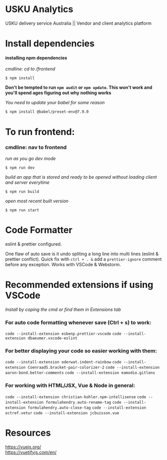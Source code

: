 # USKU Analytics
USKU delivery service Australia || Vendor and client analytics platform


# Install dependencies

#### installing npm dependencies
*cmdline: cd to /frontend*

```$ npm install```

**Don't be tempted to run ```npm audit``` or ```npm update```. This won't work and you'll spend ages figuring out why nothing works**

*You need to update your babel for some reason*

```$ npm install @babel/preset-env@7.9.0```


# To run frontend:
### cmdline: nav to frontend
*run as you go dev mode*

```$ npm run dev```

*build an app that is stored and ready to be opened without loading client and server everytime*

```$ npm run build```

*open most recent built version*

```$ npm run start```


# Code Formatter

eslint & prettier configured.

One flaw of auto save is it undo spliting a long line into multi lines (eslint & prettier conflict).
Quick fix with ``ctrl + . &`` add a ``prettier-ignore`` comment before any exception. Works with VSCode & Webstorm.


# Recommended extensions if using VSCode
*Install by coping the cmd or find them in Extensions tab*

### For auto code formatting whenever save (Ctrl + s) to work:

```code --install-extension esbenp.prettier-vscode```
```code --install-extension dbaeumer.vscode-eslint```

### For better displaying your code so easier working with them:

```code --install-extension oderwat.indent-rainbow```
```code --install-extension CoenraadS.bracket-pair-colorizer-2```
```code --install-extension aaron-bond.better-comments```
```code --install-extension eamodio.gitlens```

### For working with HTML/JSX, Vue & Node in general:

```code --install-extension christian-kohler.npm-intellisense```
```code --install-extension formulahendry.auto-rename-tag```
```code --install-extension formulahendry.auto-close-tag```
```code --install-extension octref.vetur```
```code --install-extension jcbuisson.vue```


# Resources
https://vuejs.org/ <br/>
https://vuetifyjs.com/en/ <br/>

